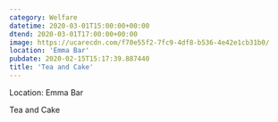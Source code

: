 ```yaml
---
category: Welfare
datetime: 2020-03-01T15:00:00+00:00
dtend: 2020-03-01T17:00:00+00:00
image: https://ucarecdn.com/f70e55f2-7fc9-4df8-b536-4e42e1cb31b0/
location: 'Emma Bar'
pubdate: 2020-02-15T15:17:39.887440
title: 'Tea and Cake'
---
```

Location: Emma Bar

Tea and Cake